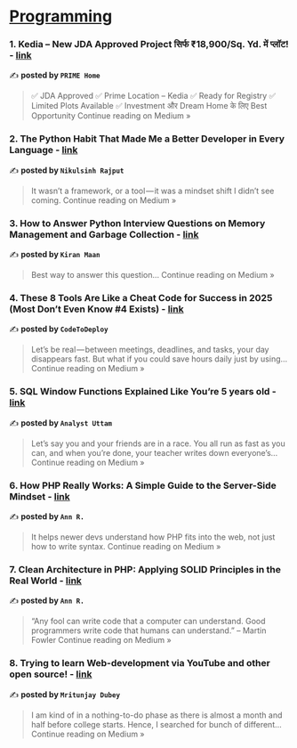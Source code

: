 
<h1><a href=https://medium.com/tag/programming/recommended target="_blank" rel="noopener noreferrer">Programming</a></h1>
<h3>1. Kedia – New JDA Approved Project 
 सिर्फ ₹18,900/Sq. Yd. में प्लॉट!  - <a href="https://medium.com/@yogeshnagar_83290/kedia-new-jda-approved-project-%E0%A4%B8%E0%A4%BF%E0%A4%B0%E0%A5%8D%E0%A4%AB-18-900-sq-yd-%E0%A4%AE%E0%A5%87%E0%A4%82-%E0%A4%AA%E0%A5%8D%E0%A4%B2%E0%A5%89%E0%A4%9F-a15a718df09c?source=rss------programming-5" target="_blank" rel="noopener noreferrer">link</a></h3>

✍️ **posted by `PRIME Home`**

<blockquote>✅ JDA Approved
✅ Prime Location – Kedia
✅ Ready for Registry
✅ Limited Plots Available
✅ Investment और Dream Home के लिए Best Opportunity
Continue reading on Medium »</blockquote>

<h3>2. The Python Habit That Made Me a Better Developer in Every Language - <a href="https://medium.com/@hadiyolworld007/the-python-habit-that-made-me-a-better-developer-in-every-language-e49f4d430160?source=rss------programming-5" target="_blank" rel="noopener noreferrer">link</a></h3>

✍️ **posted by `Nikulsinh Rajput`**

<blockquote>It wasn’t a framework, or a tool — it was a mindset shift I didn’t see coming.
Continue reading on Medium »</blockquote>

<h3>3. How to Answer Python Interview Questions on Memory Management and Garbage Collection - <a href="https://medium.com/@kirantechblog/how-to-answer-python-interview-questions-on-memory-management-and-garbage-collection-6e9aacbec612?source=rss------programming-5" target="_blank" rel="noopener noreferrer">link</a></h3>

✍️ **posted by `Kiran Maan`**

<blockquote>Best way to answer this question…
Continue reading on Medium »</blockquote>

<h3>4. These 8 Tools Are Like a Cheat Code for Success in 2025 (Most Don’t Even Know #4 Exists) - <a href="https://codetodeploy.medium.com/these-8-tools-are-like-a-cheat-code-for-success-in-2025-most-dont-even-know-4-exists-eb4b7c48a1af?source=rss------programming-5" target="_blank" rel="noopener noreferrer">link</a></h3>

✍️ **posted by `CodeToDeploy`**

<blockquote>Let’s be real — between meetings, deadlines, and tasks, your day disappears fast.
But what if you could save hours daily just by using…
Continue reading on Medium »</blockquote>

<h3>5. SQL Window Functions Explained Like You’re 5 years old - <a href="https://analystuttam.medium.com/sql-window-functions-explained-like-youre-5-years-old-d6ab2648cf06?source=rss------programming-5" target="_blank" rel="noopener noreferrer">link</a></h3>

✍️ **posted by `Analyst Uttam`**

<blockquote>Let’s say you and your friends are in a race. You all run as fast as you can, and when you’re done, your teacher writes down everyone’s…
Continue reading on Medium »</blockquote>

<h3>6.  How PHP Really Works: A Simple Guide to the Server-Side Mindset - <a href="https://medium.com/@catcatduatiga/how-php-really-works-a-simple-guide-to-the-server-side-mindset-8425a02e1e51?source=rss------programming-5" target="_blank" rel="noopener noreferrer">link</a></h3>

✍️ **posted by `Ann R.`**

<blockquote>It helps newer devs understand how PHP fits into the web, not just how to write syntax.
Continue reading on Medium »</blockquote>

<h3>7.  Clean Architecture in PHP: Applying SOLID Principles in the Real World - <a href="https://medium.com/@catcatduatiga/clean-architecture-in-php-applying-solid-principles-in-the-real-world-71deed4802d6?source=rss------programming-5" target="_blank" rel="noopener noreferrer">link</a></h3>

✍️ **posted by `Ann R.`**

<blockquote>“Any fool can write code that a computer can understand. Good programmers write code that humans can understand.” – Martin Fowler
Continue reading on Medium »</blockquote>

<h3>8. Trying to learn Web-development via YouTube and other open source! - <a href="https://mritunjay-dubey.medium.com/trying-to-learn-web-development-via-youtube-and-other-open-source-8893224184f1?source=rss------programming-5" target="_blank" rel="noopener noreferrer">link</a></h3>

✍️ **posted by `Mritunjay Dubey`**

<blockquote>I am kind of in a nothing-to-do phase as there is almost a month and half before college starts. Hence, I searched for bunch of different…
Continue reading on Medium »</blockquote>

